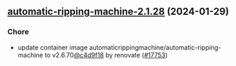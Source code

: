 

## [automatic-ripping-machine-2.1.28](https://github.com/truecharts/charts/compare/automatic-ripping-machine-2.1.27...automatic-ripping-machine-2.1.28) (2024-01-29)

### Chore



- update container image automaticrippingmachine/automatic-ripping-machine to v2.6.70[@c4d9f18](https://github.com/c4d9f18) by renovate ([#17753](https://github.com/truecharts/charts/issues/17753))